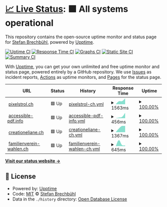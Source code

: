 # [📈 Live Status](https://pixelstrolch.github.io/upptime): <!--live status--> **🟩 All systems operational**

This repository contains the open-source uptime monitor and status page for [Stefan Brechbühl](https://www.pixelstrol.ch/), powered by [Upptime](https://github.com/upptime/upptime).

[![Uptime CI](https://github.com/pixelstrolch/upptime/workflows/Uptime%20CI/badge.svg)](https://github.com/pixelstrolch/upptime/actions?query=workflow%3A%22Uptime+CI%22)
[![Response Time CI](https://github.com/pixelstrolch/upptime/workflows/Response%20Time%20CI/badge.svg)](https://github.com/pixelstrolch/upptime/actions?query=workflow%3A%22Response+Time+CI%22)
[![Graphs CI](https://github.com/pixelstrolch/upptime/workflows/Graphs%20CI/badge.svg)](https://github.com/pixelstrolch/upptime/actions?query=workflow%3A%22Graphs+CI%22)
[![Static Site CI](https://github.com/pixelstrolch/upptime/workflows/Static%20Site%20CI/badge.svg)](https://github.com/pixelstrolch/upptime/actions?query=workflow%3A%22Static+Site+CI%22)
[![Summary CI](https://github.com/pixelstrolch/upptime/workflows/Summary%20CI/badge.svg)](https://github.com/pixelstrolch/upptime/actions?query=workflow%3A%22Summary+CI%22)

With [Upptime](https://upptime.js.org), you can get your own unlimited and free uptime monitor and status page, powered entirely by a GitHub repository. We use [Issues](https://github.com/pixelstrolch/upptime/issues) as incident reports, [Actions](https://github.com/pixelstrolch/upptime/actions) as uptime monitors, and [Pages](https://pixelstrolch.github.io/upptime) for the status page.

<!--start: status pages-->
<!-- This summary is generated by Upptime (https://github.com/upptime/upptime) -->
<!-- Do not edit this manually, your changes will be overwritten -->
<!-- prettier-ignore -->
| URL | Status | History | Response Time | Uptime |
| --- | ------ | ------- | ------------- | ------ |
| <img alt="" src="https://favicons.githubusercontent.com/www.pixelstrol.ch" height="13"> [pixelstrol.ch](https://www.pixelstrol.ch) | 🟩 Up | [pixelstrol-ch.yml](https://github.com/pixelstrolch/upptime/commits/HEAD/history/pixelstrol-ch.yml) | <details><summary><img alt="Response time graph" src="./graphs/pixelstrol-ch/response-time-week.png" height="20"> 1563ms</summary><br><a href="https://pixelstrolch.github.io/upptime/history/pixelstrol-ch"><img alt="Response time 1563" src="https://img.shields.io/endpoint?url=https%3A%2F%2Fraw.githubusercontent.com%2Fpixelstrolch%2Fupptime%2FHEAD%2Fapi%2Fpixelstrol-ch%2Fresponse-time.json"></a><br><a href="https://pixelstrolch.github.io/upptime/history/pixelstrol-ch"><img alt="24-hour response time 2308" src="https://img.shields.io/endpoint?url=https%3A%2F%2Fraw.githubusercontent.com%2Fpixelstrolch%2Fupptime%2FHEAD%2Fapi%2Fpixelstrol-ch%2Fresponse-time-day.json"></a><br><a href="https://pixelstrolch.github.io/upptime/history/pixelstrol-ch"><img alt="7-day response time 1563" src="https://img.shields.io/endpoint?url=https%3A%2F%2Fraw.githubusercontent.com%2Fpixelstrolch%2Fupptime%2FHEAD%2Fapi%2Fpixelstrol-ch%2Fresponse-time-week.json"></a><br><a href="https://pixelstrolch.github.io/upptime/history/pixelstrol-ch"><img alt="30-day response time 1563" src="https://img.shields.io/endpoint?url=https%3A%2F%2Fraw.githubusercontent.com%2Fpixelstrolch%2Fupptime%2FHEAD%2Fapi%2Fpixelstrol-ch%2Fresponse-time-month.json"></a><br><a href="https://pixelstrolch.github.io/upptime/history/pixelstrol-ch"><img alt="1-year response time 1563" src="https://img.shields.io/endpoint?url=https%3A%2F%2Fraw.githubusercontent.com%2Fpixelstrolch%2Fupptime%2FHEAD%2Fapi%2Fpixelstrol-ch%2Fresponse-time-year.json"></a></details> | <details><summary><a href="https://pixelstrolch.github.io/upptime/history/pixelstrol-ch">100.00%</a></summary><a href="https://pixelstrolch.github.io/upptime/history/pixelstrol-ch"><img alt="All-time uptime 100.00%" src="https://img.shields.io/endpoint?url=https%3A%2F%2Fraw.githubusercontent.com%2Fpixelstrolch%2Fupptime%2FHEAD%2Fapi%2Fpixelstrol-ch%2Fuptime.json"></a><br><a href="https://pixelstrolch.github.io/upptime/history/pixelstrol-ch"><img alt="24-hour uptime 100.00%" src="https://img.shields.io/endpoint?url=https%3A%2F%2Fraw.githubusercontent.com%2Fpixelstrolch%2Fupptime%2FHEAD%2Fapi%2Fpixelstrol-ch%2Fuptime-day.json"></a><br><a href="https://pixelstrolch.github.io/upptime/history/pixelstrol-ch"><img alt="7-day uptime 100.00%" src="https://img.shields.io/endpoint?url=https%3A%2F%2Fraw.githubusercontent.com%2Fpixelstrolch%2Fupptime%2FHEAD%2Fapi%2Fpixelstrol-ch%2Fuptime-week.json"></a><br><a href="https://pixelstrolch.github.io/upptime/history/pixelstrol-ch"><img alt="30-day uptime 100.00%" src="https://img.shields.io/endpoint?url=https%3A%2F%2Fraw.githubusercontent.com%2Fpixelstrolch%2Fupptime%2FHEAD%2Fapi%2Fpixelstrol-ch%2Fuptime-month.json"></a><br><a href="https://pixelstrolch.github.io/upptime/history/pixelstrol-ch"><img alt="1-year uptime 100.00%" src="https://img.shields.io/endpoint?url=https%3A%2F%2Fraw.githubusercontent.com%2Fpixelstrolch%2Fupptime%2FHEAD%2Fapi%2Fpixelstrol-ch%2Fuptime-year.json"></a></details>
| <img alt="" src="https://favicons.githubusercontent.com/accessible-pdf.info" height="13"> [accessible-pdf.info](https://accessible-pdf.info) | 🟩 Up | [accessible-pdf-info.yml](https://github.com/pixelstrolch/upptime/commits/HEAD/history/accessible-pdf-info.yml) | <details><summary><img alt="Response time graph" src="./graphs/accessible-pdf-info/response-time-week.png" height="20"> 456ms</summary><br><a href="https://pixelstrolch.github.io/upptime/history/accessible-pdf-info"><img alt="Response time 456" src="https://img.shields.io/endpoint?url=https%3A%2F%2Fraw.githubusercontent.com%2Fpixelstrolch%2Fupptime%2FHEAD%2Fapi%2Faccessible-pdf-info%2Fresponse-time.json"></a><br><a href="https://pixelstrolch.github.io/upptime/history/accessible-pdf-info"><img alt="24-hour response time 1009" src="https://img.shields.io/endpoint?url=https%3A%2F%2Fraw.githubusercontent.com%2Fpixelstrolch%2Fupptime%2FHEAD%2Fapi%2Faccessible-pdf-info%2Fresponse-time-day.json"></a><br><a href="https://pixelstrolch.github.io/upptime/history/accessible-pdf-info"><img alt="7-day response time 456" src="https://img.shields.io/endpoint?url=https%3A%2F%2Fraw.githubusercontent.com%2Fpixelstrolch%2Fupptime%2FHEAD%2Fapi%2Faccessible-pdf-info%2Fresponse-time-week.json"></a><br><a href="https://pixelstrolch.github.io/upptime/history/accessible-pdf-info"><img alt="30-day response time 456" src="https://img.shields.io/endpoint?url=https%3A%2F%2Fraw.githubusercontent.com%2Fpixelstrolch%2Fupptime%2FHEAD%2Fapi%2Faccessible-pdf-info%2Fresponse-time-month.json"></a><br><a href="https://pixelstrolch.github.io/upptime/history/accessible-pdf-info"><img alt="1-year response time 456" src="https://img.shields.io/endpoint?url=https%3A%2F%2Fraw.githubusercontent.com%2Fpixelstrolch%2Fupptime%2FHEAD%2Fapi%2Faccessible-pdf-info%2Fresponse-time-year.json"></a></details> | <details><summary><a href="https://pixelstrolch.github.io/upptime/history/accessible-pdf-info">100.00%</a></summary><a href="https://pixelstrolch.github.io/upptime/history/accessible-pdf-info"><img alt="All-time uptime 100.00%" src="https://img.shields.io/endpoint?url=https%3A%2F%2Fraw.githubusercontent.com%2Fpixelstrolch%2Fupptime%2FHEAD%2Fapi%2Faccessible-pdf-info%2Fuptime.json"></a><br><a href="https://pixelstrolch.github.io/upptime/history/accessible-pdf-info"><img alt="24-hour uptime 100.00%" src="https://img.shields.io/endpoint?url=https%3A%2F%2Fraw.githubusercontent.com%2Fpixelstrolch%2Fupptime%2FHEAD%2Fapi%2Faccessible-pdf-info%2Fuptime-day.json"></a><br><a href="https://pixelstrolch.github.io/upptime/history/accessible-pdf-info"><img alt="7-day uptime 100.00%" src="https://img.shields.io/endpoint?url=https%3A%2F%2Fraw.githubusercontent.com%2Fpixelstrolch%2Fupptime%2FHEAD%2Fapi%2Faccessible-pdf-info%2Fuptime-week.json"></a><br><a href="https://pixelstrolch.github.io/upptime/history/accessible-pdf-info"><img alt="30-day uptime 100.00%" src="https://img.shields.io/endpoint?url=https%3A%2F%2Fraw.githubusercontent.com%2Fpixelstrolch%2Fupptime%2FHEAD%2Fapi%2Faccessible-pdf-info%2Fuptime-month.json"></a><br><a href="https://pixelstrolch.github.io/upptime/history/accessible-pdf-info"><img alt="1-year uptime 100.00%" src="https://img.shields.io/endpoint?url=https%3A%2F%2Fraw.githubusercontent.com%2Fpixelstrolch%2Fupptime%2FHEAD%2Fapi%2Faccessible-pdf-info%2Fuptime-year.json"></a></details>
| <img alt="" src="https://favicons.githubusercontent.com/creationeliane.ch" height="13"> [creationeliane.ch](https://creationeliane.ch) | 🟩 Up | [creationeliane-ch.yml](https://github.com/pixelstrolch/upptime/commits/HEAD/history/creationeliane-ch.yml) | <details><summary><img alt="Response time graph" src="./graphs/creationeliane-ch/response-time-week.png" height="20"> 1367ms</summary><br><a href="https://pixelstrolch.github.io/upptime/history/creationeliane-ch"><img alt="Response time 1367" src="https://img.shields.io/endpoint?url=https%3A%2F%2Fraw.githubusercontent.com%2Fpixelstrolch%2Fupptime%2FHEAD%2Fapi%2Fcreationeliane-ch%2Fresponse-time.json"></a><br><a href="https://pixelstrolch.github.io/upptime/history/creationeliane-ch"><img alt="24-hour response time 1585" src="https://img.shields.io/endpoint?url=https%3A%2F%2Fraw.githubusercontent.com%2Fpixelstrolch%2Fupptime%2FHEAD%2Fapi%2Fcreationeliane-ch%2Fresponse-time-day.json"></a><br><a href="https://pixelstrolch.github.io/upptime/history/creationeliane-ch"><img alt="7-day response time 1367" src="https://img.shields.io/endpoint?url=https%3A%2F%2Fraw.githubusercontent.com%2Fpixelstrolch%2Fupptime%2FHEAD%2Fapi%2Fcreationeliane-ch%2Fresponse-time-week.json"></a><br><a href="https://pixelstrolch.github.io/upptime/history/creationeliane-ch"><img alt="30-day response time 1367" src="https://img.shields.io/endpoint?url=https%3A%2F%2Fraw.githubusercontent.com%2Fpixelstrolch%2Fupptime%2FHEAD%2Fapi%2Fcreationeliane-ch%2Fresponse-time-month.json"></a><br><a href="https://pixelstrolch.github.io/upptime/history/creationeliane-ch"><img alt="1-year response time 1367" src="https://img.shields.io/endpoint?url=https%3A%2F%2Fraw.githubusercontent.com%2Fpixelstrolch%2Fupptime%2FHEAD%2Fapi%2Fcreationeliane-ch%2Fresponse-time-year.json"></a></details> | <details><summary><a href="https://pixelstrolch.github.io/upptime/history/creationeliane-ch">100.00%</a></summary><a href="https://pixelstrolch.github.io/upptime/history/creationeliane-ch"><img alt="All-time uptime 100.00%" src="https://img.shields.io/endpoint?url=https%3A%2F%2Fraw.githubusercontent.com%2Fpixelstrolch%2Fupptime%2FHEAD%2Fapi%2Fcreationeliane-ch%2Fuptime.json"></a><br><a href="https://pixelstrolch.github.io/upptime/history/creationeliane-ch"><img alt="24-hour uptime 100.00%" src="https://img.shields.io/endpoint?url=https%3A%2F%2Fraw.githubusercontent.com%2Fpixelstrolch%2Fupptime%2FHEAD%2Fapi%2Fcreationeliane-ch%2Fuptime-day.json"></a><br><a href="https://pixelstrolch.github.io/upptime/history/creationeliane-ch"><img alt="7-day uptime 100.00%" src="https://img.shields.io/endpoint?url=https%3A%2F%2Fraw.githubusercontent.com%2Fpixelstrolch%2Fupptime%2FHEAD%2Fapi%2Fcreationeliane-ch%2Fuptime-week.json"></a><br><a href="https://pixelstrolch.github.io/upptime/history/creationeliane-ch"><img alt="30-day uptime 100.00%" src="https://img.shields.io/endpoint?url=https%3A%2F%2Fraw.githubusercontent.com%2Fpixelstrolch%2Fupptime%2FHEAD%2Fapi%2Fcreationeliane-ch%2Fuptime-month.json"></a><br><a href="https://pixelstrolch.github.io/upptime/history/creationeliane-ch"><img alt="1-year uptime 100.00%" src="https://img.shields.io/endpoint?url=https%3A%2F%2Fraw.githubusercontent.com%2Fpixelstrolch%2Fupptime%2FHEAD%2Fapi%2Fcreationeliane-ch%2Fuptime-year.json"></a></details>
| <img alt="" src="https://favicons.githubusercontent.com/familienverein-wahlen.ch" height="13"> [familienverein-wahlen.ch](https://familienverein-wahlen.ch) | 🟩 Up | [familienverein-wahlen-ch.yml](https://github.com/pixelstrolch/upptime/commits/HEAD/history/familienverein-wahlen-ch.yml) | <details><summary><img alt="Response time graph" src="./graphs/familienverein-wahlen-ch/response-time-week.png" height="20"> 645ms</summary><br><a href="https://pixelstrolch.github.io/upptime/history/familienverein-wahlen-ch"><img alt="Response time 645" src="https://img.shields.io/endpoint?url=https%3A%2F%2Fraw.githubusercontent.com%2Fpixelstrolch%2Fupptime%2FHEAD%2Fapi%2Ffamilienverein-wahlen-ch%2Fresponse-time.json"></a><br><a href="https://pixelstrolch.github.io/upptime/history/familienverein-wahlen-ch"><img alt="24-hour response time 163" src="https://img.shields.io/endpoint?url=https%3A%2F%2Fraw.githubusercontent.com%2Fpixelstrolch%2Fupptime%2FHEAD%2Fapi%2Ffamilienverein-wahlen-ch%2Fresponse-time-day.json"></a><br><a href="https://pixelstrolch.github.io/upptime/history/familienverein-wahlen-ch"><img alt="7-day response time 645" src="https://img.shields.io/endpoint?url=https%3A%2F%2Fraw.githubusercontent.com%2Fpixelstrolch%2Fupptime%2FHEAD%2Fapi%2Ffamilienverein-wahlen-ch%2Fresponse-time-week.json"></a><br><a href="https://pixelstrolch.github.io/upptime/history/familienverein-wahlen-ch"><img alt="30-day response time 645" src="https://img.shields.io/endpoint?url=https%3A%2F%2Fraw.githubusercontent.com%2Fpixelstrolch%2Fupptime%2FHEAD%2Fapi%2Ffamilienverein-wahlen-ch%2Fresponse-time-month.json"></a><br><a href="https://pixelstrolch.github.io/upptime/history/familienverein-wahlen-ch"><img alt="1-year response time 645" src="https://img.shields.io/endpoint?url=https%3A%2F%2Fraw.githubusercontent.com%2Fpixelstrolch%2Fupptime%2FHEAD%2Fapi%2Ffamilienverein-wahlen-ch%2Fresponse-time-year.json"></a></details> | <details><summary><a href="https://pixelstrolch.github.io/upptime/history/familienverein-wahlen-ch">100.00%</a></summary><a href="https://pixelstrolch.github.io/upptime/history/familienverein-wahlen-ch"><img alt="All-time uptime 100.00%" src="https://img.shields.io/endpoint?url=https%3A%2F%2Fraw.githubusercontent.com%2Fpixelstrolch%2Fupptime%2FHEAD%2Fapi%2Ffamilienverein-wahlen-ch%2Fuptime.json"></a><br><a href="https://pixelstrolch.github.io/upptime/history/familienverein-wahlen-ch"><img alt="24-hour uptime 100.00%" src="https://img.shields.io/endpoint?url=https%3A%2F%2Fraw.githubusercontent.com%2Fpixelstrolch%2Fupptime%2FHEAD%2Fapi%2Ffamilienverein-wahlen-ch%2Fuptime-day.json"></a><br><a href="https://pixelstrolch.github.io/upptime/history/familienverein-wahlen-ch"><img alt="7-day uptime 100.00%" src="https://img.shields.io/endpoint?url=https%3A%2F%2Fraw.githubusercontent.com%2Fpixelstrolch%2Fupptime%2FHEAD%2Fapi%2Ffamilienverein-wahlen-ch%2Fuptime-week.json"></a><br><a href="https://pixelstrolch.github.io/upptime/history/familienverein-wahlen-ch"><img alt="30-day uptime 100.00%" src="https://img.shields.io/endpoint?url=https%3A%2F%2Fraw.githubusercontent.com%2Fpixelstrolch%2Fupptime%2FHEAD%2Fapi%2Ffamilienverein-wahlen-ch%2Fuptime-month.json"></a><br><a href="https://pixelstrolch.github.io/upptime/history/familienverein-wahlen-ch"><img alt="1-year uptime 100.00%" src="https://img.shields.io/endpoint?url=https%3A%2F%2Fraw.githubusercontent.com%2Fpixelstrolch%2Fupptime%2FHEAD%2Fapi%2Ffamilienverein-wahlen-ch%2Fuptime-year.json"></a></details>

<!--end: status pages-->

[**Visit our status website →**](https://pixelstrolch.github.io/upptime)

## 📄 License

- Powered by: [Upptime](https://github.com/upptime/upptime)
- Code: [MIT](./LICENSE) © [Stefan Brechbühl](https://www.pixelstrol.ch/)
- Data in the `./history` directory: [Open Database License](https://opendatacommons.org/licenses/odbl/1-0/)
